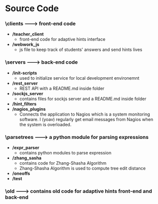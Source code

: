 # Source Code #

### \clients ---> front-end code ###
- **/teacher_client**
	- front-end code for adaptive hints interface
- **/webwork_js**
	- js file to keep track of students' answers and send hints lives

### \servers ---> back-end code ###
- **/init-scripts**	
	- used to initialize service for local development environemnt
- **/rest_server**
	- REST API with a README.md inside folder
- **/sockjs_server**
	- contains files for sockjs server and a README.md inside folder
- **/hint_filters**
- **/nagios_plugins**
	- Connects the application to Nagios which is a system monitoring software. I (yoav) regularly get email messages from Nagios when the system is overloaded.
	

### \parsetrees ---> a python module for parsing expressions ###
- **/expr_parser**
	- contains python modules to parse expression
- **/zhang_sasha**
	- contains code for Zhang-Shasha Algorithm
	- Zhang-Shasha Algorithm is used to compute tree edit distance
- **/oneoffs**
- **/test**

### \old ---> contains old code for adaptive hints front-end and back-end ###